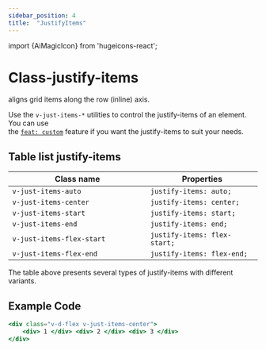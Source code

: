 ```yaml
---
sidebar_position: 4
title:  "JustifyItems"
---
```


import {AiMagicIcon} from 'hugeicons-react';

# Class-justify-items <AiMagicIcon className='icon' />

aligns grid items along the row (inline) axis.

Use the `v-just-items-*` utilities to control the justify-items of an element.
You can use <br /> the [`feat: custom`](/docs/Core-Features/V-custom.md) feature if you want the justify-items to suit your needs.

## Table list justify-items

| Class name  | Properties |
|---------------------|-------------------|
| `v-just-items-auto			`      | `justify-items: auto;` | 
| `v-just-items-center			`      | `justify-items: center;` | 
| `v-just-items-start			`      | `justify-items: start;` | 
| `v-just-items-end			`      | `justify-items: end;` | 
| `v-just-items-flex-start			`      | `justify-items: flex-start;` | 
| `v-just-items-flex-end			`      | `justify-items: flex-end;` | 

The table above presents several types of justify-items with different variants.

## Example Code
``` jsx title="index.html"
<div class="v-d-flex v-just-items-center">
    <div> 1 </div> <div> 2 </div> <div> 3 </div>
</div>
```